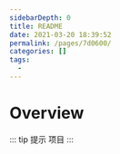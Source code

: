 ```yaml
---
sidebarDepth: 0
title: README
date: 2021-03-20 18:39:52
permalink: /pages/7d0600/
categories: []
tags: 
  - 
---
```


# Overview

::: tip 提示
项目
:::
